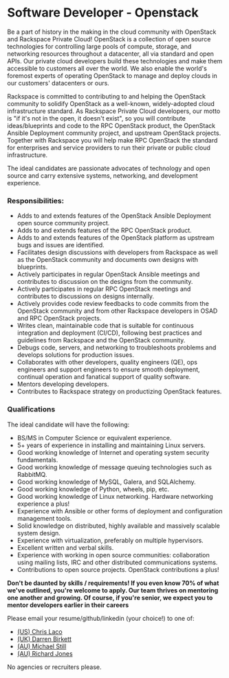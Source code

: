 # Software Developer - Openstack

Be a part of history in the making in the cloud community with OpenStack and Rackspace
Private Cloud! OpenStack is a collection of open source technologies for
controlling large pools of compute, storage, and networking resources throughout
a datacenter, all via standard and open APIs. Our private cloud developers
build these technologies and make them accessible to customers all over the
world. We also enable the world's foremost experts of operating OpenStack to
manage and deploy clouds in our customers' datacenters or ours.

Rackspace is committed to contributing to and helping the OpenStack community
to solidify OpenStack as a well-known, widely-adopted cloud infrastructure
standard. As Rackspace Private Cloud developers, our motto is "if it's not in the
open, it doesn't exist", so you will contribute ideas/blueprints and code to the
RPC OpenStack product, the OpenStack Ansible Deployment community project, and
upstream OpenStack projects. Together with Rackspace you will help make RPC
OpenStack the standard for enterprises and service providers to run their
private or public cloud infrastructure.

The ideal candidates are passionate advocates of technology and open source
and carry extensive systems, networking, and development experience.

### Responsibilities:

- Adds to and extends features of the OpenStack Ansible Deployment open source community project.
- Adds to and extends features of the RPC OpenStack product.
- Adds to and extends features of the OpenStack platform as upstream bugs and issues are identified.
- Facilitates design discussions with developers from Rackspace as well as the OpenStack community and documents own designs with blueprints.
- Actively participates in regular OpenStack Ansible meetings and contributes to discussion on the designs from the community.
- Actively participates in regular RPC OpenStack meetings and contributes to discussions on designs internally.
- Actively provides code review feedbacks to code commits from the OpenStack community and from other Rackspace developers in OSAD and RPC OpenStack projects.
- Writes clean, maintainable code that is suitable for continuous integration and deployment (CI/CD), following best practices and guidelines from Rackspace and the OpenStack community.
- Debugs code, servers, and networking to troubleshoots problems and develops solutions for production issues.
- Collaborates with other developers, quality engineers (QE), ops engineers and support engineers to ensure smooth deployment, continual operation and fanatical support of quality software.
- Mentors developing developers.
- Contributes to Rackspace strategy on productizing OpenStack features.

### Qualifications

The ideal candidate will have the following:

- BS/MS in Computer Science or equivalent experience.
- 5+ years of experience in installing and maintaining Linux servers.
- Good working knowledge of Internet and operating system security fundamentals.
- Good working knowledge of message queuing technologies such as RabbitMQ.
- Good working knowledge of MySQL, Galera, and SQLAlchemy.
- Good working knowledge of Python, wheels, pip, etc.
- Good working knowledge of Linux networking. Hardware networking experience a plus!
- Experience with Ansible or other forms of deployment and configuration management tools.
- Solid knowledge on distributed, highly available and massively scalable system design.
- Experience with virtualization, preferably on multiple hypervisors.
- Excellent written and verbal skills.
- Experience with working in open source communities: collaboration using mailing lists, IRC and other distributed communications systems.
- Contributions to open source projects. OpenStack contributions a plus!

**Don't be daunted by skills / requirements! If you even know 70% of what we've
outlined, you're welcome to apply. Our team thrives on mentoring one another
and growing. Of course, if you're senior, we expect you to mentor developers
earlier in their careers**

Please email your resume/github/linkedin (your choice!) to one of:

* [(US) Chris Laco](mailto:chris.laco@rackspace.com)
* [(UK) Darren Birkett](mailto:darren.birkett@rackspace.co.uk)
* [(AU) Michael Still](mailto:michael.still@rackspace.com)
* [(AU) Richard Jones](mailto:richard.jones.au@rackspace.com)

No agencies or recruiters please.
